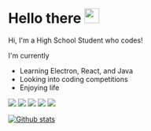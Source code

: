 # Hello there <img src="https://raw.githubusercontent.com/MartinHeinz/MartinHeinz/master/wave.gif" width="30px">

Hi, I'm a High School Student who codes!


I'm currently
- Learning Electron, React, and Java
- Looking into coding competitions
- Enjoying life

<img src="https://img.shields.io/badge/java-%23ED8B00.svg?&style=for-the-badge&logo=java&logoColor=white"/>
<img src="https://img.shields.io/badge/python%20-%2314354C.svg?&style=for-the-badge&logo=python&logoColor=white"/>
<img src="https://img.shields.io/badge/AWS%20-%23FF9900.svg?&style=for-the-badge&logo=amazon-aws&logoColor=white"/>
<img src="https://img.shields.io/badge/apache%20-%23D42029.svg?&style=for-the-badge&logo=apache&logoColor=white"/>
<img src="https://img.shields.io/badge/-Raspberry%20Pi-C51A4A?style=for-the-badge&logo=Raspberry-Pi"/>

[![Github stats](https://github-readme-stats.vercel.app/api?username=vishal-patel1)](https://github.com/vishal-patel1/github-readme-stats)

<!--START_SECTION:activity-->
